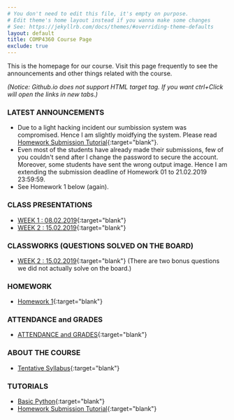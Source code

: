 ```yaml
---
# You don't need to edit this file, it's empty on purpose.
# Edit theme's home layout instead if you wanna make some changes
# See: https://jekyllrb.com/docs/themes/#overriding-theme-defaults
layout: default
title: COMP4360 Course Page
exclude: true
---
```


This is the homepage for our course. Visit this page frequently to see the announcements and other things related with the course.

_(Notice: Github.io does not support HTML target tag. If you want ctrl+Click will open the links in new tabs.)_


### **LATEST ANNOUNCEMENTS**

- Due to a light hacking incident our sumbission system was compromised. Hence I am slightly moidfying the system. Please read [Homework Submission Tutorial](/tutorials/homework-submission-tutorial/){:target="blank"}.
- Even most of the students have already made their submissions, few of you couldn't send after I change the password to secure the account. Moreover, some students have sent the wrong output image. Hence I am extending the submission deadline of Homework 01 to 21.02.2019 23:59:59.
- See Homework 1 below (again).


### **CLASS PRESENTATIONS**
- [WEEK 1 : 08.02.2019](https://docs.google.com/presentation/d/15CgUzOMa9H-jxMAjTw6iCbmaI_RXIbR76VgI0VQywTA/edit?usp=sharing){:target="blank"}
- [WEEK 2 : 15.02.2019](https://docs.google.com/presentation/d/1O2UdqBU7esl2hefXjT58tL-HsyoXR0W2NkTjnGjs7KI/edit?usp=sharing){:target="blank"}


### **CLASSWORKS (QUESTIONS SOLVED ON THE BOARD)**
- [WEEK 2 : 15.02.2019](https://drive.google.com/file/d/1qb9JY9PVwFaVk32ryVhdJZlnNNRG5-Cn/view?usp=sharing){:target="blank"} (There are two bonus questions we did not actually solve on the board.)



### **HOMEWORK**

- [Homework 1](/homeworks/homework-01/){:target="blank"}


### **ATTENDANCE and GRADES**

- [ATTENDANCE and GRADES](https://docs.google.com/spreadsheets/d/e/2PACX-1vQi_SM1nSkfqj26a5iR9_oE8eUeCJTJRT6oMyfgSqM1wKN_MhCEI9A4bnHf4z16rqhzAuu0ReQ8_tE8/pubhtml#){:target="blank"}


### **ABOUT THE COURSE**

- [Tentative Syllabus](syllabus/){:target="blank"}


### **TUTORIALS**

- [Basic Python](/tutorials/basic-python-tutorial/){:target="blank"}
- [Homework Submission Tutorial](/tutorials/homework-submission-tutorial/){:target="blank"}


<!-- 
### **PYTHON SCRIPTS**

 - You can reach the sample python scripts we see in the lectures [here](https://github.com/comp4360/comp4360.github.io/tree/master/scripts){:target="blank"}.


-->

